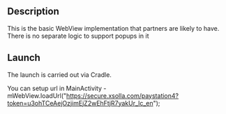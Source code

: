 ## Description
This is the basic WebView implementation that partners are likely to have. There is no separate logic to support popups in it

## Launch
The launch is carried out via Cradle.

You can setup url in MainActivity - mWebView.loadUrl("https://secure.xsolla.com/paystation4?token=u3ohTCeAejOzjimEjZ2wEhFtjR7yakUr_lc_en");

